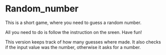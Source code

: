 # Random_number

This is a short game, where you need to guess a random number.

All you need to do is follow the instruction on the sreen. Have fun!

This version keeps track of how many guesses where made. It also checks if the input value was the number, otherwise it asks for a number.
